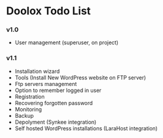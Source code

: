 Doolox Todo List
================

### v1.0 ###

* User management (superuser, on project)

### v1.1 ###

* Installation wizard
* Tools (Install New WordPress website on FTP server)
* Ftp servers management
* Option to remember logged in user
* Registration
* Recovering forgotten password
* Monitoring
* Backup
* Depolyment (Synkee integration)
* Self hosted WordPress installations (LaraHost integration)
